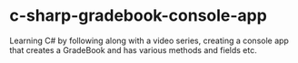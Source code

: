 # c-sharp-gradebook-console-app
Learning C# by following along with a video series, creating a console app that creates a GradeBook and has various methods and fields etc.
